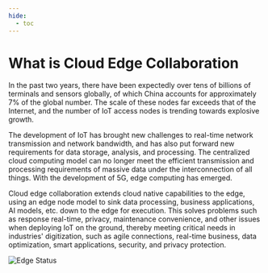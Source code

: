 ```yaml
---
hide:
  - toc
---
```


# What is Cloud Edge Collaboration

In the past two years, there have been expectedly over tens of billions of terminals and sensors globally,
of which China accounts for approximately 7% of the global number. The scale of these nodes far exceeds
that of the Internet, and the number of IoT access nodes is trending towards explosive growth.

The development of IoT has brought new challenges to real-time network transmission and network bandwidth,
and has also put forward new requirements for data storage, analysis, and processing.
The centralized cloud computing model can no longer meet the efficient transmission and processing requirements
of massive data under the interconnection of all things. With the development of 5G, edge computing has emerged.

Cloud edge collaboration extends cloud native capabilities to the edge, using an edge node model to sink data processing,
business applications, AI models, etc. down to the edge for execution. This solves problems such as response real-time,
privacy, maintenance convenience, and other issues when deploying IoT on the ground, thereby meeting critical needs in
industries' digitization, such as agile connections, real-time business, data optimization, smart applications,
security, and privacy protection.

![Edge Status](https://docs.daocloud.io/daocloud-docs-images/docs/en/docs/kant/images/what.png)
